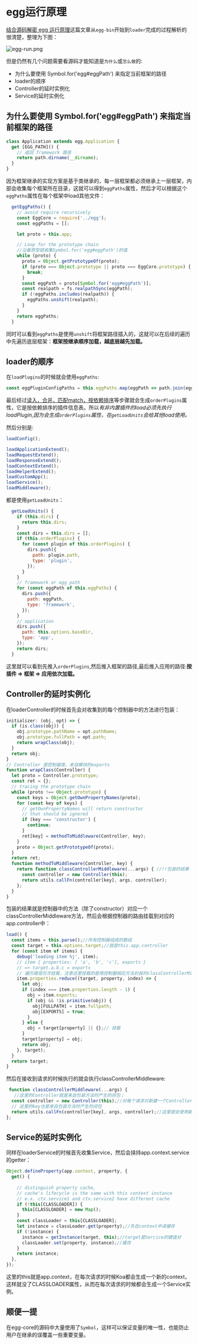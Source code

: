 # egg运行原理

[结合源码解密 egg 运行原理](https://zhuanlan.zhihu.com/p/29102746)这篇文章从`egg-bin`开始到`loader`完成的过程解析的很清楚，整理为下图：  

![egg-run.png](https://github.com/linyongkangm/Blog/blob/master/public/images/egg-run.png)   

但是仍然有几个问题需要看源码才能知道是`为什么`或`怎么做`的:
- 为什么要使用 Symbol.for('egg#eggPath') 来指定当前框架的路径
- loader的顺序
- Controller的延时实例化
- Service的延时实例化


## 为什么要使用 Symbol.for('egg#eggPath') 来指定当前框架的路径
```JavaScript
class Application extends egg.Application {
  get [EGG_PATH]() {
    // 返回 framework 路径
    return path.dirname(__dirname);
  }
}
```

因为框架继承的实现方案是基于类继承的，每一层框架都必须继承上一层框架，内部会收集每个框架所在目录，这就可以得到`eggPaths`属性，然后才可以根据这个`eggPaths`属性在每个框架中load其他文件：
```JavaScript
  getEggPaths() {
    // avoid require recursively
    const EggCore = require('../egg');
    const eggPaths = [];

    let proto = this.app;

    // Loop for the prototype chain
    //沿着原型链收集Symbol.for('egg#eggPath')的值
    while (proto) {
      proto = Object.getPrototypeOf(proto);
      if (proto === Object.prototype || proto === EggCore.prototype) {
        break;
      }
      const eggPath = proto[Symbol.for('egg#eggPath')];
      const realpath = fs.realpathSync(eggPath);
      if (!eggPaths.includes(realpath)) {
        eggPaths.unshift(realpath);
      }
    }
    return eggPaths;
  }
```
同时可以看到`eggPaths`是使用`unshift`将框架路径插入的，这就可以在后续的遍历中先遍历底层框架：**框架按继承顺序加载，越底层越先加载。**


## loader的顺序
在`loadPlugins`的时候就会使用`eggPaths`:
```JavaScript
const eggPluginConfigPaths = this.eggPaths.map(eggPath => path.join(eggPath, 'config/plugin.default.js'));
```
最后经过[读入，合并，匹配match，按依赖排序](https://github.com/linyongkangm/egg-core/blob/eb4b12b3f0242fed5fd9a959850d7ce9e8666c25/lib/loader/mixin/plugin.js#L57)等步骤就会生成`orderPlugins`属性，它是按依赖排序的插件信息表。所以*有非内置插件的load必须先执行loadPlugin,因为会生成`orderPlugins`属性，在`getLoadUnits`会给其他load使用。*

然后分别是:
```JavaScript
loadConfig();

loadApplicationExtend();
loadRequestExtend();
loadResponseExtend();
loadContextExtend();
loadHelperExtend();
loadCustomApp();
loadService();
loadMiddleware();
```
都是使用`getLoadUnits`：
```JavaScript
  getLoadUnits() {
    if (this.dirs) {
      return this.dirs;
    }
    const dirs = this.dirs = [];
    if (this.orderPlugins) {
      for (const plugin of this.orderPlugins) {
        dirs.push({
          path: plugin.path,
          type: 'plugin',
        });
      }
    }
    // framework or egg path
    for (const eggPath of this.eggPaths) {
      dirs.push({
        path: eggPath,
        type: 'framework',
      });
    }
    // application
    dirs.push({
      path: this.options.baseDir,
      type: 'app',
    });
    return dirs;
  }
```
这里就可以看到先推入`orderPlugins`,然后推入框架的路径,最后推入应用的路径:**按插件 => 框架 => 应用依次加载。**


## Controller的延时实例化
在loaderController的时候首先会对收集到的每个控制器中的方法进行包装：
```JavaScript
initializer: (obj, opt) => {
  if (is.class(obj)) {
    obj.prototype.pathName = opt.pathName;
    obj.prototype.fullPath = opt.path;
    return wrapClass(obj);
  }
  return obj;
}
// Controller 是控制器类，来自模块的exports
function wrapClass(Controller) {
  let proto = Controller.prototype;
  const ret = {};
  // tracing the prototype chain
  while (proto !== Object.prototype) {
    const keys = Object.getOwnPropertyNames(proto);
    for (const key of keys) {
      // getOwnPropertyNames will return constructor
      // that should be ignored
      if (key === 'constructor') {
        continue;
      }
      ret[key] = methodToMiddleware(Controller, key);
    }
    proto = Object.getPrototypeOf(proto);
  }
  return ret;
  function methodToMiddleware(Controller, key) {
    return function classControllerMiddleware(...args) { //!!包装的结果
      const controller = new Controller(this);
      return utils.callFn(controller[key], args, controller);
    };
  }
}
```
包装的结果就是控制器中的方法（除了constructor）对应一个classControllerMiddleware方法，然后会根据控制器的路由挂载到对应的app.controller中：
```JavaScript
load() {
  const items = this.parse();//所有控制器组成的数组
  const target = this.options.target;//就是this.app.controller
  for (const item of items) {
    debug('loading item %j', item);
    // item { properties: [ 'a', 'b', 'c'], exports }
    // => target.a.b.c = exports
    // 遍历路径历次挂载，注意这里挂载的是用控制器相应方法封装的classControllerMiddleware
    item.properties.reduce((target, property, index) => {
      let obj;
      if (index === item.properties.length - 1) {
        obj = item.exports;
        if (obj && !is.primitive(obj)) {
          obj[FULLPATH] = item.fullpath;
          obj[EXPORTS] = true;
        }
      } else {
        obj = target[property] || {};// 挂载
      }
      target[property] = obj;
      return obj;
    }, target);
  }
  return target;
}
```
然后在接收到请求的时候执行的就会执行classControllerMiddleware:
```JavaScript
 function classControllerMiddleware(...args) {
   //这里的Controller就是来自包装方法时产生的闭包；
  const controller = new Controller(this);//对每个请求对新建一个Controller实例
  // 这里的key也是来自包装方法时产生的闭包
  return utils.callFn(controller[key], args, controller);//这里就会使用新建的controller调用相应的方法了
};
```

## Service的延时实例化
同样在loaderService的时候首先收集Service，然后会挟持app.context.service的getter：
```JavaScript
Object.defineProperty(app.context, property, {
  get() {
    
    // distinguish property cache,
    // cache's lifecycle is the same with this context instance
    // e.x. ctx.service1 and ctx.service2 have different cache
    if (!this[CLASSLOADER]) {
      this[CLASSLOADER] = new Map();
    }
    const classLoader = this[CLASSLOADER];
    let instance = classLoader.get(property);//先在context中读缓存
    if (!instance) {
      instance = getInstance(target, this);//target是Sercice的键值对
      classLoader.set(property, instance);//缓存
    }
    return instance;
  },
});
```
这里的this就是app.context，在每次请求的时候Koa都会生成一个新的context，这样就没了CLASSLOADER属性，从而在每次请求的时候都会生成一个Service实例。

## 顺便一提
在egg-core的源码中大量使用了`Symbol`，这样可以保证变量的唯一性，也能防止用户在继承的误覆盖一些重要变量。
